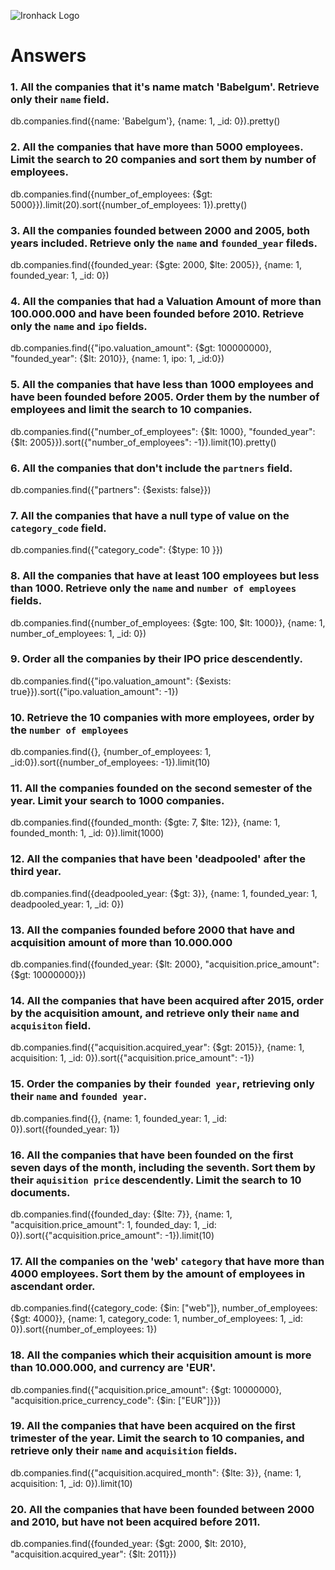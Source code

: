![Ironhack Logo](https://i.imgur.com/1QgrNNw.png)

# Answers

### 1. All the companies that it's name match 'Babelgum'. Retrieve only their `name` field.

<!-- Your Code Goes Here -->
db.companies.find({name: 'Babelgum'}, {name: 1, _id: 0}).pretty()
<!-- db.companies.count({name: 'Babelgum'}) -->

### 2. All the companies that have more than 5000 employees. Limit the search to 20 companies and sort them by **number of employees**.

<!-- Your Code Goes Here -->
db.companies.find({number_of_employees: {$gt: 5000}}).limit(20).sort({number_of_employees: 1}).pretty()
<!-- db.companies.find({number_of_employees: {$gt: 5000}}, {name: 1, number_of_employees: 1, _id: 0}).limit(20).sort({number_of_employees: 1}).pretty() -->
<!-- Above = only name and number of employees; -->
### 3. All the companies founded between 2000 and 2005, both years included. Retrieve only the `name` and `founded_year` fileds.
db.companies.find({founded_year: {$gte: 2000, $lte: 2005}}, {name: 1, founded_year: 1, _id: 0})
<!-- Your Code Goes Here -->

### 4. All the companies that had a Valuation Amount of more than 100.000.000 and have been founded before 2010. Retrieve only the `name` and `ipo` fields.
db.companies.find({"ipo.valuation_amount": {$gt: 100000000}, "founded_year": {$lt: 2010}}, {name: 1, ipo: 1, _id:0})
<!-- Your Code Goes Here -->

### 5. All the companies that have less than 1000 employees and have been founded before 2005. Order them by the number of employees and limit the search to 10 companies.
db.companies.find({"number_of_employees": {$lt: 1000}, "founded_year": {$lt: 2005}}).sort({"number_of_employees": -1}).limit(10).pretty()
<!-- Your Code Goes Here -->
<!-- db.companies.find({"number_of_employees": {$lt: 1000}, "founded_year": {$lt: 2005}}, {number_of_employees: 1, _id: 0}).sort({"number_of_employees": -1}).limit(10).pretty() -->
### 6. All the companies that don't include the `partners` field.
db.companies.find({"partners": {$exists: false}})
<!-- Your Code Goes Here -->

### 7. All the companies that have a null type of value on the `category_code` field.
db.companies.find({"category_code": {$type: 10 }})
<!-- Your Code Goes Here -->

### 8. All the companies that have at least 100 employees but less than 1000. Retrieve only the `name` and `number of employees` fields.
db.companies.find({number_of_employees: {$gte: 100, $lt: 1000}}, {name: 1, number_of_employees: 1, _id: 0})
<!-- Your Code Goes Here -->

### 9. Order all the companies by their IPO price descendently.
db.companies.find({"ipo.valuation_amount": {$exists: true}}).sort({"ipo.valuation_amount": -1})

<!-- Your Code Goes Here -->

### 10. Retrieve the 10 companies with more employees, order by the `number of employees`
db.companies.find({}, {number_of_employees: 1, _id:0}).sort({number_of_employees: -1}).limit(10)
<!-- Your Code Goes Here -->

### 11. All the companies founded on the second semester of the year. Limit your search to 1000 companies.
db.companies.find({founded_month: {$gte: 7, $lte: 12}}, {name: 1, founded_month: 1, _id: 0}).limit(1000)

<!-- Your Code Goes Here -->

### 12. All the companies that have been 'deadpooled' after the third year.
db.companies.find({deadpooled_year: {$gt: 3}}, {name: 1, founded_year: 1, deadpooled_year: 1, _id: 0})
<!-- db.companies.find({ $expr: {$gt: ["$deadpooled_year", "$founded_year" + 3]}}) -->
<!-- Your Code Goes Here -->

### 13. All the companies founded before 2000 that have and acquisition amount of more than 10.000.000
db.companies.find({founded_year: {$lt: 2000}, "acquisition.price_amount": {$gt: 10000000}})
<!-- Your Code Goes Here -->

### 14. All the companies that have been acquired after 2015, order by the acquisition amount, and retrieve only their `name` and `acquisiton` field.
db.companies.find({"acquisition.acquired_year": {$gt: 2015}}, {name: 1, acquisition: 1, _id: 0}).sort({"acquisition.price_amount": -1})
<!-- Your Code Goes Here -->

### 15. Order the companies by their `founded year`, retrieving only their `name` and `founded year`.
db.companies.find({}, {name: 1, founded_year: 1, _id: 0}).sort({founded_year: 1})
<!-- Your Code Goes Here -->

### 16. All the companies that have been founded on the first seven days of the month, including the seventh. Sort them by their `aquisition price` descendently. Limit the search to 10 documents.
db.companies.find({founded_day: {$lte: 7}}, {name: 1, "acquisition.price_amount": 1, founded_day: 1, _id: 0}).sort({"acquisition.price_amount": -1}).limit(10)

<!-- Your Code Goes Here -->

### 17. All the companies on the 'web' `category` that have more than 4000 employees. Sort them by the amount of employees in ascendant order.
db.companies.find({category_code: {$in: ["web"]}, number_of_employees: {$gt: 4000}}, {name: 1, category_code: 1, number_of_employees: 1, _id: 0}).sort({number_of_employees: 1})

<!-- Your Code Goes Here -->

### 18. All the companies which their acquisition amount is more than 10.000.000, and currency are 'EUR'.
db.companies.find({"acquisition.price_amount": {$gt: 10000000}, "acquisition.price_currency_code": {$in: ["EUR"]}})
<!-- Your Code Goes Here -->

### 19. All the companies that have been acquired on the first trimester of the year. Limit the search to 10 companies, and retrieve only their `name` and `acquisition` fields.

db.companies.find({"acquisition.acquired_month": {$lte: 3}}, {name: 1, acquisition: 1, _id: 0}).limit(10)
<!-- Your Code Goes Here -->

### 20. All the companies that have been founded between 2000 and 2010, but have not been acquired before 2011.
db.companies.find({founded_year: {$gt: 2000, $lt: 2010}, "acquisition.acquired_year": {$lt: 2011}})
<!-- Your Code Goes Here -->